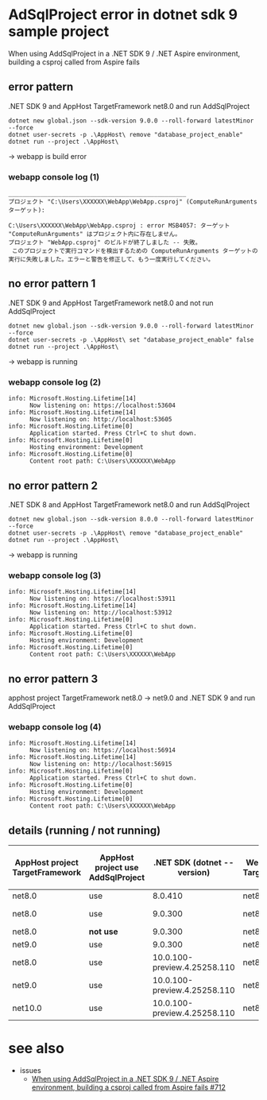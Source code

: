 # AdSqlProject error in dotnet sdk 9 sample project

When using AddSqlProject in a .NET SDK 9 / .NET Aspire environment, building a csproj called from Aspire fails

## error pattern

.NET SDK 9 and AppHost TargetFramework net8.0 and run AddSqlProject

```
dotnet new global.json --sdk-version 9.0.0 --roll-forward latestMinor --force
dotnet user-secrets -p .\AppHost\ remove "database_project_enable"
dotnet run --project .\AppHost\
```

→ webapp is build error

### webapp console log (1)

```
__________________________________________________
プロジェクト "C:\Users\XXXXXX\WebApp\WebApp.csproj" (ComputeRunArguments ターゲット):
 
C:\Users\XXXXXX\WebApp\WebApp.csproj : error MSB4057: ターゲット "ComputeRunArguments" はプロジェクト内に存在しません。
プロジェクト "WebApp.csproj" のビルドが終了しました -- 失敗。
 このプロジェクトで実行コマンドを検出するための ComputeRunArguments ターゲットの実行に失敗しました。エラーと警告を修正して、もう一度実行してください。
```

## no error pattern 1

.NET SDK 9 and AppHost TargetFramework net8.0 and not run AddSqlProject

```
dotnet new global.json --sdk-version 9.0.0 --roll-forward latestMinor --force
dotnet user-secrets -p .\AppHost\ set "database_project_enable" false
dotnet run --project .\AppHost\
```

→ webapp is running

### webapp console log (2)

```
info: Microsoft.Hosting.Lifetime[14]
      Now listening on: https://localhost:53604
info: Microsoft.Hosting.Lifetime[14]
      Now listening on: http://localhost:53605
info: Microsoft.Hosting.Lifetime[0]
      Application started. Press Ctrl+C to shut down.
info: Microsoft.Hosting.Lifetime[0]
      Hosting environment: Development
info: Microsoft.Hosting.Lifetime[0]
      Content root path: C:\Users\XXXXXX\WebApp
```

## no error pattern 2

.NET SDK 8 and AppHost TargetFramework net8.0 and run AddSqlProject

```
dotnet new global.json --sdk-version 8.0.0 --roll-forward latestMinor --force
dotnet user-secrets -p .\AppHost\ remove "database_project_enable"
dotnet run --project .\AppHost\
```

→ webapp is running

### webapp console log (3)

```
info: Microsoft.Hosting.Lifetime[14]
      Now listening on: https://localhost:53911
info: Microsoft.Hosting.Lifetime[14]
      Now listening on: http://localhost:53912
info: Microsoft.Hosting.Lifetime[0]
      Application started. Press Ctrl+C to shut down.
info: Microsoft.Hosting.Lifetime[0]
      Hosting environment: Development
info: Microsoft.Hosting.Lifetime[0]
      Content root path: C:\Users\XXXXXX\WebApp
```

## no error pattern 3

apphost project TargetFramework net8.0 → net9.0 and .NET SDK 9 and run AddSqlProject

### webapp console log (4)

```
info: Microsoft.Hosting.Lifetime[14]
      Now listening on: https://localhost:56914
info: Microsoft.Hosting.Lifetime[14]
      Now listening on: http://localhost:56915
info: Microsoft.Hosting.Lifetime[0]
      Application started. Press Ctrl+C to shut down.
info: Microsoft.Hosting.Lifetime[0]
      Hosting environment: Development
info: Microsoft.Hosting.Lifetime[0]
      Content root path: C:\Users\XXXXXX\WebApp
```

## details (running / not running)

| AppHost project TargetFramework | AppHost project use AddSqlProject | .NET SDK (dotnet --version)  | WebApp project TargetFramework | WebApp project is running    |
| ------------------------------- | --------------------------------- | ---------------------------- | ------------------------------ | ---------------------------- |
| net8.0                          | use                               | 8.0.410                      | net8.0                         | running                      |
| net8.0                          | use                               | 9.0.300                      | net8.0                         |  **not running**             |
| net8.0                          | **not use**                       | 9.0.300                      | net8.0                         |  running                     |
| net9.0                          | use                               | 9.0.300                      | net8.0                         |  running                     |
| net8.0                          | use                               | 10.0.100-preview.4.25258.110 | net8.0                         |  not running                 |
| net9.0                          | use                               | 10.0.100-preview.4.25258.110 | net8.0                         |  running                     |
| net10.0                         | use                               | 10.0.100-preview.4.25258.110 | net8.0                         |  running                     |

# see also

- issues
   - [When using AddSqlProject in a .NET SDK 9 / .NET Aspire environment, building a csproj called from Aspire fails #712](https://github.com/CommunityToolkit/Aspire/issues/712)
